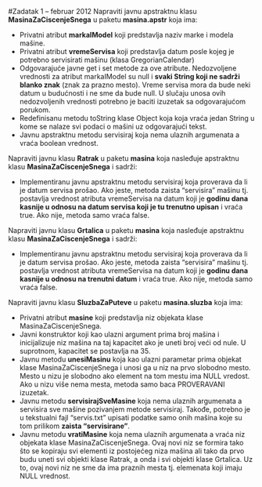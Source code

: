 #Zadatak 1 – februar 2012
Napraviti javnu apstraktnu klasu **MasinaZaCiscenjeSnega** u paketu **masina.apstr** koja ima:
* Privatni atribut **markaIModel** koji predstavlja naziv marke i modela mašine.
* Privatni atribut **vremeServisa** koji predstavlja datum posle kojeg je potrebno servisirati mašinu
(klasa GregorianCalendar)
* Odgovarajuće javne get i set metode za ove atribute. Nedozvoljene vrednosti za atribut
markaIModel su null i __svaki String koji ne sadrži blanko znak__ (znak za prazno mesto). Vreme
servisa mora da bude neki datum u budućnosti i ne sme da bude null. U slučaju unosa ovih
nedozvoljenih vrednosti potrebno je baciti izuzetak sa odgovarajućom porukom.
* Redefinisanu metodu toString klase Object koja koja vraća jedan String u kome se nalaze svi podaci
o mašini uz odgovarajući tekst.
* Javnu apstraktnu metodu servisiraj koja nema ulaznih argumenata a vraća boolean vrednost.

Napraviti javnu klasu **Ratrak** u paketu **masina** koja nasleđuje apstraktnu klasu **MasinaZaCiscenjeSnega** i sadrži:
* Implementiranu javnu apstraktnu metodu servisiraj koja proverava da li je datum servisa prošao. Ako
jeste, metoda zaista “servisira” mašinu tj. postavlja vrednost atributa vremeServisa na datum koji je
__godinu dana kasnije u odnosu na datum servisa koji je tu trenutno upisan__ i vraća true. Ako
nije, metoda samo vraća false.

Napraviti javnu klasu **Grtalica** u paketu **masina** koja nasleđuje apstraktnu klasu  **MasinaZaCiscenjeSnega** i sadrži:
* Implementiranu javnu apstraktnu metodu servisiraj koja proverava da li je datum servisa prošao. Ako
jeste, metoda zaista “servisira” mašinu tj. postavlja vrednost atributa vremeServisa na datum koji je
__godinu dana kasnije u odnosu na trenutni datum__ i vraća true. Ako nije, metoda samo vraća false.

Napraviti javnu klasu **SluzbaZaPuteve** u paketu **masina.sluzba** koja ima:
* Privatni atribut **masine** koji predstavlja niz objekata klase MasinaZaCiscenjeSnega.
* Javni konstruktor koji kao ulazni argument prima broj mašina i inicijalizuje niz mašina na taj kapacitet
ako je uneti broj veći od nule. U suprotnom, kapacitet se postavlja na 35.
* Javnu metodu **unesiMasinu** koja kao ulazni parametar prima objekat klase MasinaZaCiscenjeSnega i unosi ga u
niz na prvo slobodno mesto. Mesto u nizu je slobodno ako element na tom mestu ima NULL vredost.
Ako u nizu više nema mesta, metoda samo baca PROVERAVANI izuzetak.
* Javnu metodu **servisirajSveMasine** koja nema ulaznih argumenata a servisira sve mašine pozivanjem metode servisiraj. Takođe, potrebno je u
tekstualni fajl “servis.txt” upisati podatke samo onih mašina koje su tom prilikom __zaista “servisirane”__.
* Javnu metodu **vratiMasine** koja nema ulaznih argumenata a vraća niz objekata klase
MasinaZaCiscenjeSnega. Ovaj novi niz se formira tako što se kopiraju svi elementi iz postojećeg
niza mašina ali tako da prvo budu uneti svi objekti klase Ratrak, a onda i svi objekti klase Grtalica.
Uz to, ovaj novi niz ne sme da ima praznih mesta tj. elemenata koji imaju NULL vrednost.

